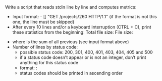 Write a script that reads stdin line by line and computes metrics:

- Input format: <IP Address> - [<date>] "GET /projects/260 HTTP/1.1" <status code> <file size> (if the format is not this one, the line must be skipped)
- After every 10 lines and/or a keyboard interruption (CTRL + C), print these statistics from the beginning:
Total file size: File size: <total size>
 * where <total size> is the sum of all previous <file size> (see input format above)
 * Number of lines by status code:
	+ possible status code: 200, 301, 400, 401, 403, 404, 405 and 500
	+ if a status code doesn’t appear or is not an integer, don’t print anything for this status code
	+ format: <status code>: <number>
	+ status codes should be printed in ascending order
